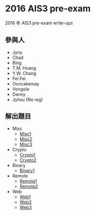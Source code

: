 # 2016 AIS3 pre-exam
2016 年 AIS3 pre-exam write-ups  

## 參與人
- Jyny  
- Chad  
- Bing
- T.M. Huang
- Y.W. Chang  
- Fei Fei  
- Ooncakemay
- Vongola  
- Danny  
- Jyhsu (No reg)  

## 解出題目
- Misc
  - [Misc1](Misc1/Readme.md)
  - [Misc2](Misc2/Readme.md)
  - [Misc3](Misc3/Readme.md)
- Crypto
  - [Crypto1](Crypto1/Readme.md)
  - [Crypto2](Crypto2/Readme.md)
- Binary
  - [Binary1](Binary1/Readme.md)
- Remote
  - [Remote1](Remote1/Readme.md)
  - [Remote2](Remote2/Readme.md)
- Web
  - [Web1](Web1/Readme.md)
  - [Web2](Web2/Readme.md)
  - [Web3](Web3/Readme.md)

